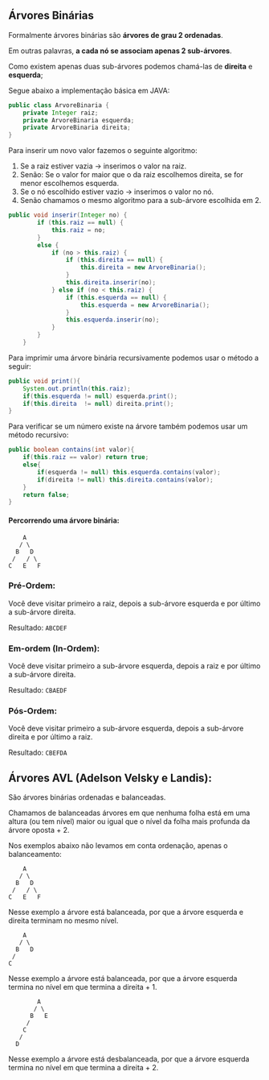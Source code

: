## Árvores Binárias

Formalmente árvores binárias são **árvores de grau 2 ordenadas**.

Em outras palavras, **a cada nó se associam apenas 2 sub-árvores**.

Como existem apenas duas sub-árvores podemos chamá-las de **direita** e **esquerda**;

Segue abaixo a implementação básica em JAVA:

```java
public class ArvoreBinaria {
    private Integer raiz;
    private ArvoreBinaria esquerda;
    private ArvoreBinaria direita;
}
```

Para inserir um novo valor fazemos o seguinte algoritmo:

1. Se a raiz estiver vazia -> inserimos o valor na raiz.
2. Senão: Se o valor for maior que o da raiz escolhemos direita, se for menor escolhemos esquerda.
3. Se o nó escolhido estiver vazio -> inserimos o valor no nó.
4. Senão chamamos o mesmo algoritmo para a sub-árvore escolhida em 2.

```java
public void inserir(Integer no) {
        if (this.raiz == null) {
            this.raiz = no;
        } 
        else {
            if (no > this.raiz) {
                if (this.direita == null) {
                    this.direita = new ArvoreBinaria();
                }
                this.direita.inserir(no);
            } else if (no < this.raiz) {
                if (this.esquerda == null) {
                    this.esquerda = new ArvoreBinaria();
                }
                this.esquerda.inserir(no);
            }
        }
    }
```
Para imprimir uma árvore binária recursivamente podemos usar o método a seguir:

```java
public void print(){
    System.out.println(this.raiz);
    if(this.esquerda != null) esquerda.print();
    if(this.direita  != null) direita.print();
}
```
Para verificar se um número existe na árvore também podemos usar um método recursivo:

```java
public boolean contains(int valor){
    if(this.raiz == valor) return true;
    else{
        if(esquerda != null) this.esquerda.contains(valor);
        if(direita != null) this.direita.contains(valor);
    }
    return false;
}
```

#### Percorrendo uma árvore binária:

```
    A
   / \
  B   D
 /   / \
C   E   F
```

### Pré-Ordem:

Você deve visitar primeiro a raiz, depois a sub-árvore esquerda e por último a sub-árvore direita.

Resultado: `ABCDEF`

### Em-ordem (In-Ordem): 

Você deve visitar primeiro a sub-árvore esquerda, depois a raiz e por último a sub-árvore direita.

Resultado: `CBAEDF`

### Pós-Ordem:

Você deve visitar primeiro a sub-árvore esquerda, depois a sub-árvore direita e por último a raiz.

Resultado: `CBEFDA`

## Árvores AVL (Adelson Velsky e Landis):

São árvores binárias ordenadas e balanceadas.

Chamamos de balanceadas árvores em que nenhuma folha está em uma altura (ou tem nível) maior ou igual que o nível da folha mais profunda da árvore oposta + 2.

Nos exemplos abaixo não levamos em conta ordenação, apenas o balanceamento:

```
    A
   / \
  B   D
 /   / \
C   E   F
```

Nesse exemplo a árvore está balanceada, por que a árvore esquerda e direita terminam no mesmo nível.

```
    A
   / \
  B   D
 /  
C   
```

Nesse exemplo a árvore está balanceada, por que a árvore esquerda termina no nível em que termina a direita + 1.

```
        A
       / \ 
      B   E 
     /  
    C
   /
  D   
```

Nesse exemplo a árvore está desbalanceada, por que a árvore esquerda termina no nível em que termina a direita + 2.